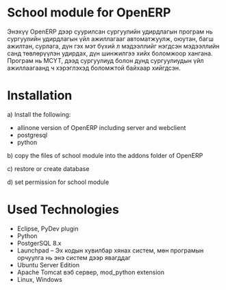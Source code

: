 # School module for OpenERP

Энэхүү OpenERP дээр суурилсан сургуулийн удирдлагын програм нь сургуулийн удирдлагын үйл ажиллагааг автоматжуулж, оюутан, багш ажилтан, сурлага, дүн гэх мэт бүхий л мэдээллийг нэгдсэн мэдээллийн санд төвлөрүүлэн удирдах, дүн шинжилгээ хийх боломжоор хангана. Програм нь МСҮТ, дээд сургуулиуд болон дунд сургуулиудын үйл ажиллаагаанд ч хэрэглэхэд боломжтой байхаар хийгдсэн.


# Installation

a) Install the following:

- allinone version of OpenERP including server and webclient
- postgresql
- python

b) copy the files of school module into the addons folder of OpenERP

c) restore or create database

d) set permission for school module


# Used Technologies

* Eclipse, PyDev plugin
* Python
* PostgerSQL 8.x 
* Launchpad  – Эх кодын хувилбар хянах систем, мөн програмын орчуулга нь энэ систем дээр явагддаг
* Ubuntu Server Edition 
* Apache Tomcat вэб сервер, mod_python extension
* Linux, Windows